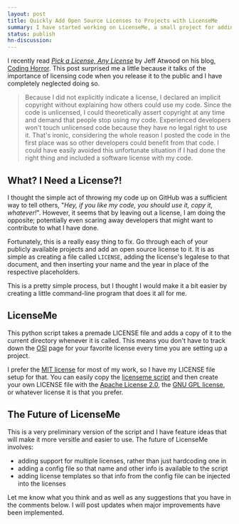 ```yaml
---
layout: post
title: Quickly Add Open Source Licenses to Projects with LicenseMe
summary: I have started working on LicenseMe, a small project for adding an open source license to a software project.
status: publish
hn-discussion:
---
```


I recently read *[Pick a License, Any License](http://www.codinghorror.com/blog/2007/04/pick-a-license-any-license.html)*
by Jeff Atwood on his blog, [Coding Horror](http://www.codinghorror.com/blog/).
This post surprised me a little because it talks of the importance of licensing
code when you release it to the public and I have completely neglected doing
so.

> Because I did not explicitly indicate a license, I declared an implicit
> copyright without explaining how others could use my code. Since the code
> is unlicensed, I could theoretically assert copyright at any time and demand
> that people stop using my code. Experienced developers won't touch
> unlicensed code because they have no legal right to use it. That's ironic,
> considering the whole reason I posted the code in the first place was so
> other developers could benefit from that code. I could have easily avoided
> this unfortunate situation if I had done the right thing and included a
> software license with my code.

What? I Need a License?!
------------------------

I thought the simple act of throwing my code up on GitHub was a
sufficient way to tell others, "*Hey, if you like my code, you should use it,
copy it, whatever!*". However, it seems that by leaving out a license, I am
doing the opposite; potentially even scaring away developers that might want
to contribute to what I have done.

Fortunately, this is a really easy thing to fix. Go through each of your
publicly available projects and add an open source license to it. It is as
simple as creating a file called `LICENSE`, adding the license's legalese to
that document, and then inserting your name and the year in place of the
respective placeholders.

This is a pretty simple process, but I thought I would make it a bit easier
by creating a little command-line program that does it all for me.

LicenseMe
---------

This python script takes a premade LICENSE file and adds a copy of it to the
current directory whenever it is called. This means you don't have to track
down the [OSI](http://opensource.org/) page for your favorite license every
time you are setting up a project.

I prefer the [MIT license](http://opensource.org/licenses/MIT)
for most of my work, so I have my LICENSE file setup
for that. You can easily copy the [licenseme script](https://github.com/jbranchaud/mybin/blob/master/licenseme)
and then create your own LICENSE file with the
[Apache License 2.0](http://opensource.org/licenses/Apache-2.0),
the [GNU GPL license](http://opensource.org/licenses/gpl-license),
or whatever license it is that you prefer.

The Future of LicenseMe
-----------------------

This is a very preliminary version of the script and I have feature ideas that
will make it more versitle and easier to use. The future of LicenseMe involves:

- adding support for multiple licenses, rather than just hardcoding one in
- adding a config file so that name and other info is available to the script
- adding license templates so that info from the config file can be injected
into the licenses

Let me know what you think and as well as any suggestions that you have in the
comments below. I will post updates when major improvements have been
implemented.
